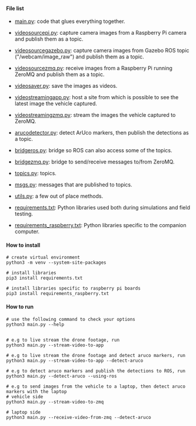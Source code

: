 #### File list

* [main.py](./main.py): code that glues everything together.

* [videosourcepi.py](./videosourcepi.py): capture camera images from a Raspberry Pi camera and publish them as a topic.
* [videosourcegazebo.py](./videosourcegazebo.py): capture camera images from Gazebo ROS topic ("/webcam/image_raw") and publish them as a topic.
* [videosourcezmq.py](./videosourcezmq.py): receive images from a Raspberry Pi running ZeroMQ and publish them as a topic.
* [videosaver.py](./videosaver.py): save the images as videos.
* [videostreamingapp.py](./videostreamingapp.py): host a site from which is possible to see the latest image the vehicle captured.
* [videostreamingzmq.py](./videostreamingzmq.py): stream the images the vehicle captured to ZeroMQ.
* [arucodetector.py](./arucodetector.py): detect ArUco markers, then publish the detections as a topic.

* [bridgeros.py](./bridgeros.py): bridge so ROS can also access some of the topics.
* [bridgezmq.py](./bridgezmq.py): bridge to send/receive messages to/from ZeroMQ.

* [topics.py](./topics.py): topics.
* [msgs.py](./msgs.py): messages that are published to topics.
* [utils.py](./utils.py): a few out of place methods.

* [requirements.txt](./requirements.txt): Python libraries used both during simulations and field testing.
* [requirements_raspberry.txt](./requirements_raspberry.txt): Python libraries specific to the companion computer.

#### How to install

```
# create virtual environment
python3 -m venv --system-site-packages

# install libraries
pip3 install requirements.txt

# install libraries specific to raspberry pi boards
pip3 install requirements_raspberry.txt
```


#### How to run

```
# use the following command to check your options
python3 main.py --help


# e.g to live stream the drone footage, run
python3 main.py --stream-video-to-app

# e.g to live stream the drone footage and detect aruco markers, run
python3 main.py --stream-video-to-app --detect-aruco

# e.g to detect aruco markers and publish the detections to ROS, run
python3 main.py --detect-aruco --using-ros

# e.g to send images from the vehicle to a laptop, then detect aruco markers with the laptop
# vehicle side
python3 main.py --stream-video-to-zmq

# laptop side
python3 main.py --receive-video-from-zmq --detect-aruco
```
